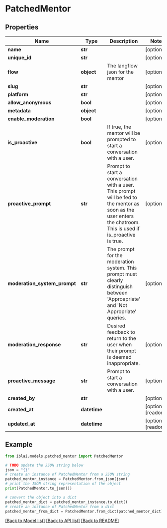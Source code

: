 # PatchedMentor


## Properties

Name | Type | Description | Notes
------------ | ------------- | ------------- | -------------
**name** | **str** |  | [optional] 
**unique_id** | **str** |  | [optional] 
**flow** | **object** | The langflow json for the mentor | [optional] 
**slug** | **str** |  | [optional] 
**platform** | **str** |  | [optional] 
**allow_anonymous** | **bool** |  | [optional] 
**metadata** | **object** |  | [optional] 
**enable_moderation** | **bool** |  | [optional] 
**is_proactive** | **bool** | If true, the mentor will be prompted to start a conversation with a user. | [optional] 
**proactive_prompt** | **str** | Prompt to start a conversation with a user. This prompt will be fed to the mentor as soon as the user enters the chatroom. This is used if is_proactive is true. | [optional] 
**moderation_system_prompt** | **str** | The prompt for the moderation system. This prompt must clearly distinguish between &#39;Approapriate&#39; and &#39;Not Appropriate&#39; queries. | [optional] 
**moderation_response** | **str** | Desired feedback to return to the user when their prompt is deemed inappropriate. | [optional] 
**proactive_message** | **str** | Prompt to start a conversation with a user. | [optional] 
**created_by** | **str** |  | [optional] 
**created_at** | **datetime** |  | [optional] [readonly] 
**updated_at** | **datetime** |  | [optional] [readonly] 

## Example

```python
from iblai.models.patched_mentor import PatchedMentor

# TODO update the JSON string below
json = "{}"
# create an instance of PatchedMentor from a JSON string
patched_mentor_instance = PatchedMentor.from_json(json)
# print the JSON string representation of the object
print(PatchedMentor.to_json())

# convert the object into a dict
patched_mentor_dict = patched_mentor_instance.to_dict()
# create an instance of PatchedMentor from a dict
patched_mentor_from_dict = PatchedMentor.from_dict(patched_mentor_dict)
```
[[Back to Model list]](../README.md#documentation-for-models) [[Back to API list]](../README.md#documentation-for-api-endpoints) [[Back to README]](../README.md)



